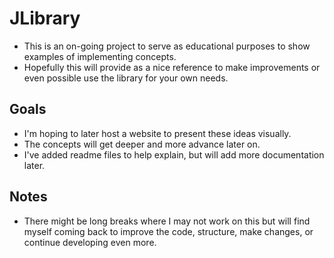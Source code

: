 # JLibrary

- This is an on-going project to serve as educational purposes to show examples of implementing concepts.
- Hopefully this will provide as a nice reference to make improvements or even possible use the library for your own needs.

## Goals

- I'm hoping to later host a website to present these ideas visually.
- The concepts will get deeper and more advance later on.
- I've added readme files to help explain, but will add more documentation later.

## Notes

- There might be long breaks where I may not work on this but will find myself coming back to improve the code, structure, make changes, or continue developing even more.
